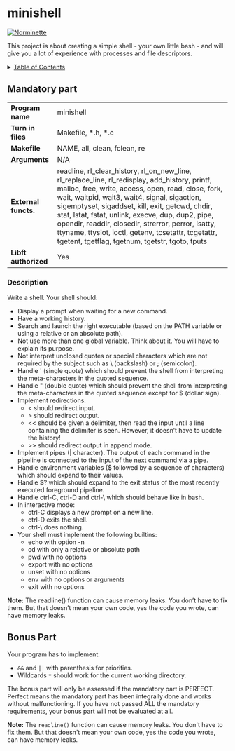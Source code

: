 # minishell

[![Norminette](https://github.com/42-tronc/minishell/actions/workflows/norm.yml/badge.svg)](https://github.com/42-tronc/minishell/actions/workflows/norm.yml)

This project is about creating a simple shell - your own little bash - and will give you a lot of experience with processes and file descriptors.

<details>
  <summary><u>Table of Contents</u></summary>

- [Mandatory Part](#mandatory-part)
- [Bonus Part](#bonus-part)

</details>


## Mandatory part

| | |
|-|-|
| **Program name** | minishell |
| **Turn in files** | Makefile, \*.h, \*.c |
| **Makefile** | NAME, all, clean, fclean, re |
| **Arguments** | N/A |
| **External functs.** | readline, rl_clear_history, rl_on_new_line, rl_replace_line, rl_redisplay, add_history, printf, malloc, free, write, access, open, read, close, fork, wait, waitpid, wait3, wait4, signal, sigaction, sigemptyset, sigaddset, kill, exit, getcwd, chdir, stat, lstat, fstat, unlink, execve, dup, dup2, pipe, opendir, readdir, closedir, strerror, perror, isatty, ttyname, ttyslot, ioctl, getenv, tcsetattr, tcgetattr, tgetent, tgetflag, tgetnum, tgetstr, tgoto, tputs |
| **Libft authorized** | Yes |

### Description

Write a shell. Your shell should:

- Display a prompt when waiting for a new command.
- Have a working history.
- Search and launch the right executable (based on the PATH variable or using a relative or an absolute path).
- Not use more than one global variable. Think about it. You will have to explain its purpose.
- Not interpret unclosed quotes or special characters which are not required by the subject such as \\ (backslash) or ; (semicolon).
- Handle ' (single quote) which should prevent the shell from interpreting the meta-characters in the quoted sequence.
- Handle " (double quote) which should prevent the shell from interpreting the meta-characters in the quoted sequence except for $ (dollar sign).
- Implement redirections:
  - < should redirect input.
  - \> should redirect output.
  - << should be given a delimiter, then read the input until a line containing the delimiter is seen. However, it doesn’t have to update the history!
  - \>\> should redirect output in append mode.
- Implement pipes (\| character). The output of each command in the pipeline is connected to the input of the next command via a pipe.
- Handle environment variables ($ followed by a sequence of characters) which should expand to their values.
- Handle $? which should expand to the exit status of the most recently executed foreground pipeline.
- Handle ctrl-C, ctrl-D and ctrl-\ which should behave like in bash.
- In interactive mode:
  - ctrl-C displays a new prompt on a new line.
  - ctrl-D exits the shell.
  - ctrl-\ does nothing.
- Your shell must implement the following builtins:
  - echo with option -n
  - cd with only a relative or absolute path
  - pwd with no options
  - export with no options
  - unset with no options
  - env with no options or arguments
  - exit with no options

**Note:** The readline() function can cause memory leaks. You don’t have to fix them. But that doesn’t mean your own code, yes the code you wrote, can have memory leaks.

## Bonus Part

Your program has to implement:

- `&&` and `||` with parenthesis for priorities.
- Wildcards `*` should work for the current working directory.

The bonus part will only be assessed if the mandatory part is PERFECT. Perfect means the mandatory part has been integrally done and works without malfunctioning. If you have not passed ALL the mandatory requirements, your bonus part will not be evaluated at all.

**Note:** The `readline()` function can cause memory leaks. You don't have to fix them. But that doesn't mean your own code, yes the code you wrote, can have memory leaks.

